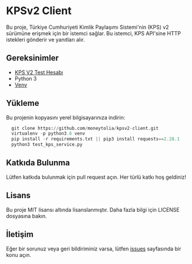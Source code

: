 
# KPSv2 Client

Bu proje, Türkiye Cumhuriyeti Kimlik Paylaşımı Sistemi'nin (KPS) v2 sürümüne erişmek için bir istemci sağlar. Bu istemci, KPS API'sine HTTP istekleri gönderir ve yanıtları alır.






## Gereksinimler

- [KPS V2 Test Hesabı](https://www.nvi.gov.tr/kps)
- Python 3
- [Venv](https://docs.python.org/3/library/venv.html) 
  
## Yükleme 
Bu projenin kopyasını yerel bilgisayarınıza indirin:

```python 
  git clone https://github.com/moneytolia/kpsv2-client.git
  virtualenv -p python3.6 venv
  pip install -r requirements.txt || pip3 install requests==2.28.1
  python3 test_kps_service.py
```
    
## Katkıda Bulunma
Lütfen katkıda bulunmak için pull request açın. Her türlü katkı hoş geldiniz!

## Lisans
Bu proje MIT lisansı altında lisanslanmıştır. Daha fazla bilgi için LICENSE dosyasına bakın.

## İletişim
Eğer bir sorunuz veya geri bildiriminiz varsa, lütfen [issues](https://github.com/moneytolia/kpsv2-client/issues) sayfasında bir konu açın.
